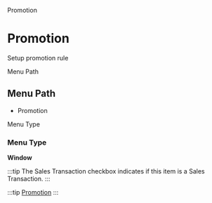
Promotion
# Promotion


Setup promotion rule

Menu Path
## Menu Path



- Promotion

Menu Type
### Menu Type

**Window**

:::tip
The Sales Transaction checkbox indicates if this item is a Sales Transaction.
:::

:::tip
[Promotion](functional-guide/window/window-promotion.md)
:::